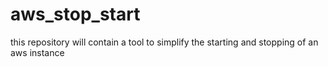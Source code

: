 # aws_stop_start
this repository will contain a tool to simplify the starting and stopping of an aws instance
